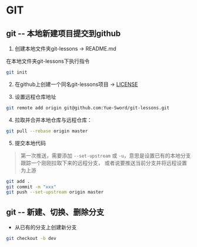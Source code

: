 # GIT

## git -- 本地新建项目提交到github

1. 创建本地文件夹git-lessons -> README.md

在本地文件夹git-lessons下执行指令

```bash
git init
```

2. 在github上创建一个同名git-lessons项目 ->  [LICENSE](https://github.com/Yue-Sword/git-lessons/blob/master/LICENSE)


3. 设置远程仓库地址

```bash
git remote add origin git@github.com:Yue-Sword/git-lessons.git
```

4. 拉取并合并本地仓库与远程仓库： 

```bash
git pull --rebase origin master
```

5. 提交本地代码

> 第一次推送，需要添加 `--set-upstream` 或 `-u`，意思是设置已有的本地分支跟踪一个刚刚拉取下来的远程分支， 或者说要推送当前分支并将远程设置为上游 

```bash
git add .
git commit -m "xxx"
git push --set-upstream origin master
```

## git -- 新建、切换、删除分支

- 从已有的分支上创建新分支

```bash
git checkout -b dev
```